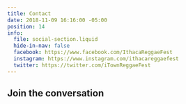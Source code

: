 ```yaml
---
title: Contact
date: 2018-11-09 16:16:00 -05:00
position: 14
info:
  file: social-section.liquid
  hide-in-nav: false
  facebook: https://www.facebook.com/IthacaReggaeFest
  instagram: https://www.instagram.com/ithacareggaefest
  twitter: https://twitter.com/iTownReggaeFest
---
```


## Join the conversation